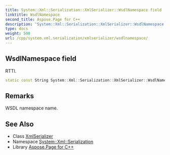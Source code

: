 ```yaml
---
title: System::Xml::Serialization::XmlSerializer::WsdlNamespace field
linktitle: WsdlNamespace
second_title: Aspose.Page for C++
description: 'System::Xml::Serialization::XmlSerializer::WsdlNamespace field. RTTI in C++.'
type: docs
weight: 500
url: /cpp/system.xml.serialization/xmlserializer/wsdlnamespace/
---
```

## WsdlNamespace field


RTTI.

```cpp
static const String System::Xml::Serialization::XmlSerializer::WsdlNamespace
```

## Remarks


WSDL namespace name. 
## See Also

* Class [XmlSerializer](../)
* Namespace [System::Xml::Serialization](../../)
* Library [Aspose.Page for C++](../../../)
